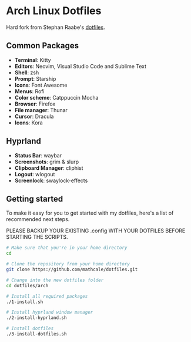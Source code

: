 # Arch Linux Dotfiles

Hard fork from Stephan Raabe's [dotfiles](https://gitlab.com/stephan-raabe/dotfiles).

## Common Packages

- **Terminal**: Kitty
- **Editors**: Neovim, Visual Studio Code and Sublime Text
- **Shell**: zsh
- **Prompt**: Starship
- **Icons**: Font Awesome
- **Menus**: Rofi
- **Color scheme**: Catppuccin Mocha
- **Browser**: Firefox
- **File manager**: Thunar
- **Cursor**: Dracula
- **Icons**: Kora

## Hyprland

- **Status Bar**: waybar
- **Screenshots**: grim & slurp
- **Clipboard Manager**: cliphist
- **Logout**: wlogout
- **Screenlock**: swaylock-effects

## Getting started

To make it easy for you to get started with my dotfiles, here's a list of recommended next steps.

PLEASE BACKUP YOUR EXISTING .config WITH YOUR DOTFILES BEFORE STARTING THE SCRIPTS.

```sh
# Make sure that you're in your home directory
cd

# Clone the repository from your home directory
git clone https://github.com/mathcale/dotfiles.git

# Change into the new dotfiles folder
cd dotfiles/arch

# Install all required packages
./1-install.sh

# Install hyprland window manager
./2-install-hyprland.sh

# Install dotfiles
./3-install-dotfiles.sh
```
